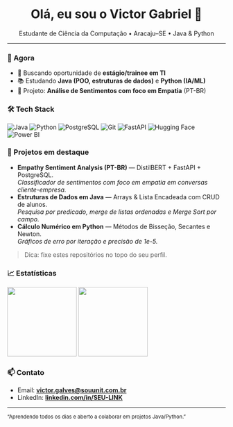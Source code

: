 <!-- Header -->
<h1 align="center">Olá, eu sou o Victor Gabriel 👋</h1>
<p align="center">
  Estudante de Ciência da Computação • Aracaju–SE • Java & Python
</p>

---

### 🔭 Agora
- 🚀 Buscando oportunidade de **estágio/trainee em TI**
- 📚 Estudando **Java (POO, estruturas de dados)** e **Python (IA/ML)**
- 🧠 Projeto: **Análise de Sentimentos com foco em Empatia** (PT-BR)

### 🛠️ Tech Stack
<p>
  <img alt="Java" src="https://img.shields.io/badge/Java-ED8B00?logo=java&logoColor=white">
  <img alt="Python" src="https://img.shields.io/badge/Python-3776AB?logo=python&logoColor=white">
  <img alt="PostgreSQL" src="https://img.shields.io/badge/PostgreSQL-4169E1?logo=postgresql&logoColor=white">
  <img alt="Git" src="https://img.shields.io/badge/Git-F05032?logo=git&logoColor=white">
  <img alt="FastAPI" src="https://img.shields.io/badge/FastAPI-009688?logo=fastapi&logoColor=white">
  <img alt="Hugging Face" src="https://img.shields.io/badge/HuggingFace-FFD21E?logo=huggingface&logoColor=black">
  <img alt="Power BI" src="https://img.shields.io/badge/Power%20BI-F2C811?logo=powerbi&logoColor=black">
</p>

### 📌 Projetos em destaque
- **Empathy Sentiment Analysis (PT-BR)** — DistilBERT + FastAPI + PostgreSQL.  
  _Classificador de sentimentos com foco em empatia em conversas cliente-empresa._
- **Estruturas de Dados em Java** — Arrays & Lista Encadeada com CRUD de alunos.  
  _Pesquisa por predicado, merge de listas ordenadas e Merge Sort por campo._
- **Cálculo Numérico em Python** — Métodos de Bisseção, Secantes e Newton.  
  _Gráficos de erro por iteração e precisão de 1e-5._

> Dica: fixe estes repositórios no topo do seu perfil.

### 📈 Estatísticas
<p>
  <img height="160" src="https://github-readme-stats.vercel.app/api?username=SEU-USUARIO&show_icons=true&hide_title=true&include_all_commits=true&count_private=true" />
  <img height="160" src="https://github-readme-streak-stats.herokuapp.com/?user=SEU-USUARIO" />
</p>

### 📫 Contato
- Email: **victor.galves@souunit.com.br**
- LinkedIn: **[linkedin.com/in/SEU-LINK](https://linkedin.com/in/SEU-LINK)**

---

<sub>“Aprendendo todos os dias e aberto a colaborar em projetos Java/Python.”</sub>
